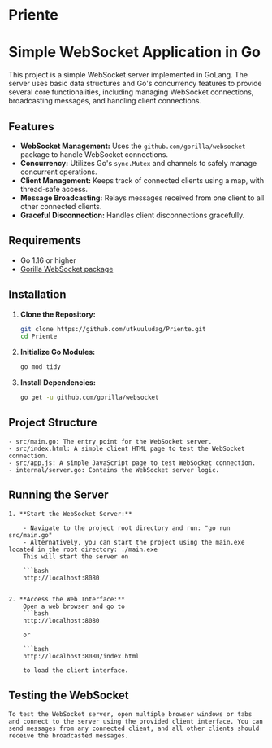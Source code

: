 # Priente

# Simple WebSocket Application in Go

This project is a simple WebSocket server implemented in GoLang. The server uses basic data structures and Go's concurrency features to provide several core functionalities, including managing WebSocket connections, broadcasting messages, and handling client connections.

## Features

- **WebSocket Management:** Uses the `github.com/gorilla/websocket` package to handle WebSocket connections.
- **Concurrency:** Utilizes Go's `sync.Mutex` and channels to safely manage concurrent operations.
- **Client Management:** Keeps track of connected clients using a map, with thread-safe access.
- **Message Broadcasting:** Relays messages received from one client to all other connected clients.
- **Graceful Disconnection:** Handles client disconnections gracefully.

## Requirements

- Go 1.16 or higher
- [Gorilla WebSocket package](https://github.com/gorilla/websocket)

## Installation

1. **Clone the Repository:**

   ```bash
   git clone https://github.com/utkuuludag/Priente.git
   cd Priente

2. **Initialize Go Modules:**

    ```bash
    go mod tidy

3. **Install Dependencies:**
    ```bash
    go get -u github.com/gorilla/websocket


## **Project Structure**
    - src/main.go: The entry point for the WebSocket server.
    - src/index.html: A simple client HTML page to test the WebSocket connection.
    - src/app.js: A simple JavaScript page to test WebSocket connection.
    - internal/server.go: Contains the WebSocket server logic.

## **Running the Server**
    1. **Start the WebSocket Server:**

        - Navigate to the project root directory and run: "go run src/main.go"
        - Alternatively, you can start the project using the main.exe located in the root directory: ./main.exe
        This will start the server on 
        
        ```bash
        http://localhost:8080


    2. **Access the Web Interface:**
        Open a web browser and go to 
        ```bash
        http://localhost:8080 
        
        or 
        
        ```bash
        http://localhost:8080/index.html 
        
        to load the client interface.

## **Testing the WebSocket**
    To test the WebSocket server, open multiple browser windows or tabs and connect to the server using the provided client interface. You can send messages from any connected client, and all other clients should receive the broadcasted messages.
